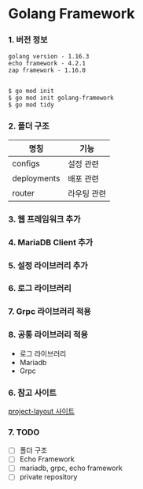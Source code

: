 # Golang Framework

### 1. 버전 정보
```text
golang version - 1.16.3
echo framework - 4.2.1
zap framework - 1.16.0
```

```shell

$ go mod init
$ go mod init golang-framework
$ go mod tidy
```


### 2. 폴더 구조

| 명칭         | 기능     |
| ---         | ---     |
| configs     | 설정 관련 |
| deployments | 배포 관련 |
| router      | 라우팅 관련 |         |

### 3. 웹 프레임워크 추가

### 4. MariaDB Client 추가

### 5. 설정 라이브러리 추가

### 6. 로그 라이브러리

### 7. Grpc 라이브러리 적용

### 8. 공통 라이브러리 적용

- 로그 라이브러리
- Mariadb
- Grpc


### 6. 참고 사이트   

[project-layout 사이트](https://github.com/golang-standards/project-layout)


### 7. TODO

- [ ] 폴더 구조
- [ ] Echo Framework
- [ ] mariadb, grpc, echo framework
- [ ] private repository